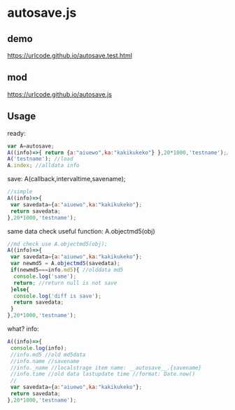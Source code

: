 # autosave.js
## demo
https://urlcode.github.io/autosave.test.html

## mod
https://urlcode.github.io/autosave.js

## Usage
ready:
```js
var A=autosave;
A((info)=>{ return {a:"aiuewo",ka:"kakikukeko"} },20*1000,'testname');//save
A('testname'); //load
A.index; //alldata info
```
save: A(callback,intervaltime,savename);
```js
//simple
A((info)=>{
 var savedata={a:"aiuewo",ka:"kakikukeko"};
 return savedata;
},20*1000,'testname');
```
same data check useful function: A.objectmd5(obj)
```js
//md check use A.objectmd5(obj);
A((info)=>{
 var savedata={a:"aiuewo",ka:"kakikukeko"};
 var newmd5 = A.objectmd5(savedata);
 if(newmd5===info.md5){ //olddata md5
  console.log('same');
  return; //return null is not save
 }else{
  console.log('diff is save');
  return savedata;
 }
},20*1000,'testname');

```
what? info:
```js
A((info)=>{
 console.log(info);
 //info.md5 //old md5data
 //info.name //savename
 //info._name //localstrage item name: __autosave__.{savename} 
 //info.time //old data lastupdate time //format: Date.now() 
 //
 var savedata={a:"aiuewo",ka:"kakikukeko"};
 return savedata;
},20*1000,'testname');

```
